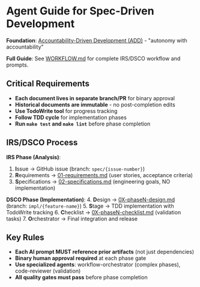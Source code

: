 # Agent Guide for Spec-Driven Development

**Foundation**: [Accountability-Driven Development (ADD)](https://ihack.us/2025/08/22/add-the-beat-accountability-driven-development-in-an-ai-world/) - "autonomy with accountability"

**Full Guide**: See [WORKFLOW.md](./WORKFLOW.md) for complete IRS/DSCO workflow and prompts.

## Critical Requirements

- **Each document lives in separate branch/PR** for binary approval
- **Historical documents are immutable** - no post-completion edits
- **Use TodoWrite tool** for progress tracking
- **Follow TDD cycle** for implementation phases
- **Run `make test` and `make lint`** before phase completion

## IRS/DSCO Process

**IRS Phase (Analysis)**:
1. **I**ssue → GitHub issue (branch: `spec/{issue-number}`)
2. **R**equirements → [01-requirements.md](./100/01-requirements.md) (user stories, acceptance criteria)
3. **S**pecifications → [02-specifications.md](./100/02-specifications.md) (engineering goals, NO implementation)

**DSCO Phase (Implementation)**:
4. **D**esign → [0X-phaseN-design.md](./100/03-phase1-design.md) (branch: `impl/{feature-name}`)
5. **S**tage → TDD implementation with TodoWrite tracking
6. **C**hecklist → [0X-phaseN-checklist.md](./100/04-phase1-checklist.md) (validation tasks)
7. **O**rchestrator → Final integration and release

## Key Rules

- **Each AI prompt MUST reference prior artifacts** (not just dependencies)
- **Binary human approval required** at each phase gate
- **Use specialized agents**: workflow-orchestrator (complex phases), code-reviewer (validation)
- **All quality gates must pass** before phase completion
